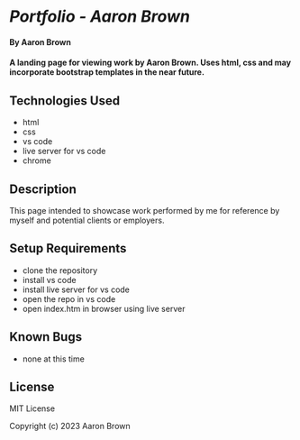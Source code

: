 # _Portfolio - Aaron Brown_

#### By **Aaron Brown**

#### A landing page for viewing work by Aaron Brown.  Uses html, css and may incorporate bootstrap templates in the near future.


## Technologies Used

* html
* css
* vs code
* live server for vs code
* chrome

## Description

This page intended to showcase work performed by me for reference by myself and potential clients or employers.

## Setup Requirements

* clone the repository
* install vs code
* install live server for vs code
* open the repo in vs code
* open index.htm in browser using live server


## Known Bugs
* none at this time

## License
MIT License

Copyright (c) 2023 Aaron Brown
